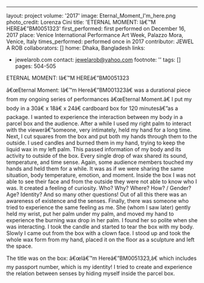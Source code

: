 ---
layout: project
volume: '2017'
image: Eternal_Moment_I'm_here.png
photo_credit: Lorenza Cini
title: 'ETERNAL MOMENT: Iâ€™M HEREâ€”BM0051323'
first_performed: first performed on December 16, 2017
place: Venice International Performance Art Week, Palazzo Mora, Venice, Italy
times_performed: performed once in 2017
contributor: JEWEL A ROB
collaborators: []
home: Dhaka, Bangladesh
links:
- jewelarob.com
contact: jewelarob@yahoo.com
footnote: ''
tags: []
pages: 504-505



ETERNAL MOMENT: Iâ€™M HEREâ€”BM0051323

â€œEternal Moment: Iâ€™m Hereâ€”BM001323â€ was a durational piece from my ongoing series of performances â€œEternal Moment.â€ I put my body in a 30â€ x 18â€ x 24â€ cardboard box for 120 minutesâ€”as a package. I wanted to experience the interaction between my body in a parcel box and the audience. After a while I used my right palm to interact with the viewerâ€”someone, very intimately, held my hand for a long time. Next, I cut squares from the box and put both my hands through them to the outside. I used candles and burned them in my hand, trying to keep the liquid wax in my left palm. This passed information of my body and its activity to outside of the box. Every single drop of wax shared its sound, temperature, and time sense. Again, some audience members touched my hands and held them for a while. It was as if we were sharing the same situation, body temperature, emotion, and moment. Inside the box I was not able to see their face and from the outside they were not able to know who I was. It created a feeling of curiosity. Who? Why? Where? How? / Gender? Age?  Identity? And so many other questions! Out of all this there was an awareness of existence and the senses. Finally, there was someone who tried to experience the same feeling as me. She (whom I saw later) gently held my wrist, put her palm under my palm, and moved my hand to experience the burning wax drop in her palm. I found her so polite when she was interacting. I took the candle and started to tear the box with my body. Slowly I came out from the box with a clown face. I stood up and took the whole wax form from my hand, placed it on the floor as a sculpture and left the space.

The title was on the box: â€œIâ€™m Hereâ€”BM0051323,â€ which includes my passport number, which is my identity! I tried to create and experience the relation between senses by hiding myself inside the parcel box.
